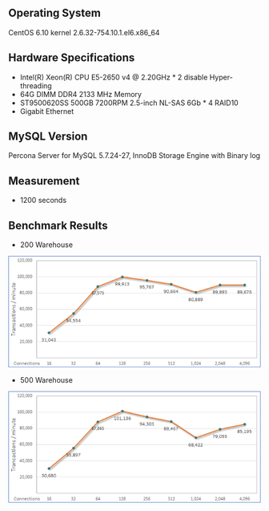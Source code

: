 ## Operating System ##
CentOS 6.10 kernel 2.6.32-754.10.1.el6.x86_64

## Hardware Specifications ##
- Intel(R) Xeon(R) CPU E5-2650 v4 @ 2.20GHz * 2 disable Hyper-threading
- 64G DIMM DDR4 2133 MHz Memory
- ST9500620SS 500GB 7200RPM 2.5-inch NL-SAS 6Gb * 4 RAID10
- Gigabit Ethernet

## MySQL Version ##
Percona Server for MySQL 5.7.24-27, InnoDB Storage Engine with Binary log

## Measurement ##
- 1200 seconds

## Benchmark Results ##
- 200 Warehouse
<p><img src="https://raw.githubusercontent.com/goldstrike77/Benchmarks/master/TPCC/MySQL/5.7/Physical/E5-2650v4_sample01/result/w200/w200.png" /></p>

- 500 Warehouse
<p><img src="https://raw.githubusercontent.com/goldstrike77/Benchmarks/master/TPCC/MySQL/5.7/Physical/E5-2650v4_sample01/result/w500/w500.png" /></p>
